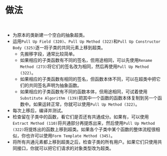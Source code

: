 # 做法

<br>

- 为原本的类新建一个空白的抽象超类。
- 运用`Pull Up Field (320)`、`Pull Up Method (322)`和`Pull Up Constructor Body (325)`逐一将子类的共同元素上移到超类。
  - 先搬移字段，通常比较简单。
  - 如果相应的子类函数有不同的签名，但用途相同，可以先使用`Rename Method (273)`将它们的签名改为相同，然后再使用`Pull Up Method (322)`。
  - 如果相应的子类函数有相同的签名，但函数本体不同，可以在超类中把它们的共同签名声明为抽象函数。
  - 如果相应的子类函数有不同的函数本体，但用途相同，可试着使用`Substitute Algorithm (139)`把其中一个函数的函数本体复制到另一个函数中。如果运转正常，你就可以使用`Pull Up Method (322)`。
- 每次上移后，编译并测试。
- 检查留在子类中的函数，看它们是否还有共通成分。如果有，可以使用`Extract Method (110)`将共通部分再提炼出来，然后使用`Pull Up Method (322)`将提炼出的函数上移到超类。如果各个子类中某个函数的整体流程很相似，你也许可以使用`Form Template Method (345)`。
- 将所有共通元素都上移到超类之后，检查子类的所有用户。如果它们只使用共同接口，你就可以把它们请求的对象类型改为超类。

<br>

